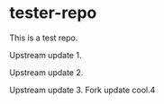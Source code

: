 # tester-repo
This is a test repo.

Upstream update 1.

Upstream update 2.

Upstream update 3.
Fork update cool.4
